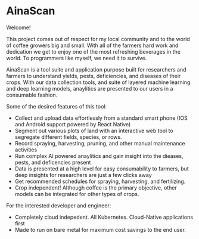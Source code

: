 # AinaScan

Welcome!

This project comes out of respect for my local community and to the world of coffee growers big and small. With all of the farmers hard work and dedication we get to enjoy one of the most refreshing beverages in the world. To programmers like myself, we need it to survive.

AinaScan is a tool suite and application purpose built for researchers and farmers to understand yields, pests, deficiencies, and diseases of their crops. With our data collection tools, and suite of layered machine learning and deep learning models, anaylitics are presented to our users in a consumable fashion.

Some of the desired features of this tool:

- Collect and upload data effortlessly from a standard smart phone (IOS and Android support powered by React Native)
- Segment out various plots of land with an interactive web tool to segregate different fields, species, or rows.
- Record spraying, harvesting, pruning, and other manual maintenance activities
- Run complex AI powered anaylitics and gain insight into the dieases, pests, and deficencies present
- Data is presented at a high level for easy consumability to farmers, but deep insights for researchers are just a few clicks away
- Get recommended schedules for spraying, harvesting, and fertilizing.
- Crop independent! Although coffee is the primary objective, other models can be integrated for other types of crops.

For the interested developer and engineer:

- Completely cloud indepedent. All Kubernetes. Cloud-Native applications first
- Made to run on bare metal for maximum cost savings to the end user.
